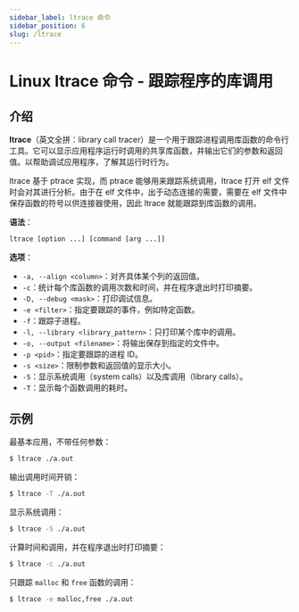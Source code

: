 ```yaml
---
sidebar_label: ltrace 命令
sidebar_position: 6
slug: /ltrace
---
```


# Linux ltrace 命令 - 跟踪程序的库调用



## 介绍

**ltrace**（英文全拼：library call tracer）是一个用于跟踪进程调用库函数的命令行工具。它可以显示应用程序运行时调用的共享库函数，并输出它们的参数和返回值。以帮助调试应用程序，了解其运行时行为。

ltrace 基于 ptrace 实现，而 ptrace 能够用来跟踪系统调用，ltrace 打开 elf 文件时会对其进行分析。由于在 elf 文件中，出于动态连接的需要，需要在 elf 文件中保存函数的符号以供连接器使用，因此 ltrace 就能跟踪到库函数的调用。

**语法**：

```bash
ltrace [option ...] [command [arg ...]]
```

**选项**：

- `-a, --align <column>`：对齐具体某个列的返回值。
- `-c`：统计每个库函数的调用次数和时间，并在程序退出时打印摘要。
- `-D, --debug <mask>`：打印调试信息。
- `-e <filter>`：指定要跟踪的事件，例如特定函数。
- `-f`：跟踪子进程。
- `-l, --library <library_pattern>`：只打印某个库中的调用。
- `-o, --output <filename>`：将输出保存到指定的文件中。
- `-p <pid>`：指定要跟踪的进程 ID。
- `-s <size>`：限制参数和返回值的显示大小。
- `-S`：显示系统调用（system calls）以及库调用（library calls）。
- `-T`：显示每个函数调用的耗时。



## 示例

最基本应用，不带任何参数：

```bash
$ ltrace ./a.out 
```

输出调用时间开销：

```bash
$ ltrace -T ./a.out 
```

显示系统调用：

```bash
$ ltrace -S ./a.out 
```

计算时间和调用，并在程序退出时打印摘要：

```bash
$ ltrace -c ./a.out 
```

只跟踪 `malloc` 和 `free` 函数的调用：

```bash
$ ltrace -e malloc,free ./a.out
```
